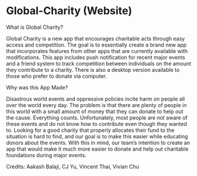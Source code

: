 # Global-Charity (Website)

What is Global Charity?

Global Charity is a new app that encourages charitable acts through easy access and competition. The goal is to essentially create a brand new app that incorporates features from other apps that are currently available with modifications. This app includes push notification for recent major events and a friend system to track competition between individuals on the amount they contribute to a charity. There is also a desktop version available to those who prefer to donate via computer.

Why was this App Made?

Disastrous world events and oppressive policies incite harm on people all over the world every day. The problem is that there are plenty of people in this world with a small amount of money that they can donate to help out the cause. Everything counts. Unfortunately, most people are not aware of these events and do not know how to contribute even though they wanted to. Looking for a good charity that properly allocates their fund to the situation is hard to find, and our goal is to make this easier while educating donors about the events. With this in mind, our team’s intention to create an app that would make it much more easier to donate and help out charitable foundations during major events.

Credits: Aakash Balaji, CJ Yu, Vincent Thai, Vivian Chu
